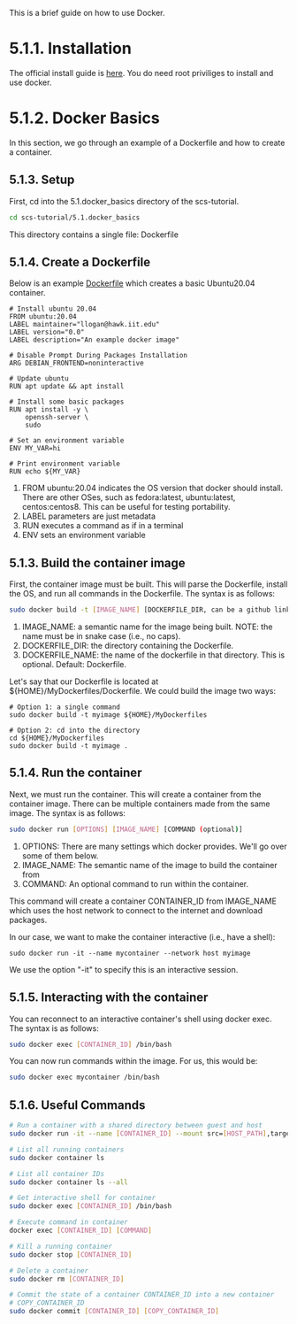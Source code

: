 This is a brief guide on how to use Docker.

# 5.1.1. Installation

The official install guide is [here](https://docs.docker.com/engine/install/).
You do need root priviliges to install and use docker.

# 5.1.2. Docker Basics

In this section, we go through an example of a Dockerfile and how to create a
container.

## 5.1.3. Setup

First, cd into the 5.1.docker_basics directory of the scs-tutorial.
```bash
cd scs-tutorial/5.1.docker_basics
```

This directory contains a single file: Dockerfile

## 5.1.4. Create a Dockerfile
Below is an example [Dockerfile](https://github.com/scs-lab/scs-tutorial/blob/main/5.1.docker_basics/Dockerfile) which creates a basic Ubuntu20.04 container.
```docker
# Install ubuntu 20.04
FROM ubuntu:20.04
LABEL maintainer="llogan@hawk.iit.edu"
LABEL version="0.0"
LABEL description="An example docker image"

# Disable Prompt During Packages Installation
ARG DEBIAN_FRONTEND=noninteractive

# Update ubuntu
RUN apt update && apt install

# Install some basic packages
RUN apt install -y \
    openssh-server \
    sudo

# Set an environment variable
ENV MY_VAR=hi

# Print environment variable
RUN echo ${MY_VAR}
```

1. FROM ubuntu:20.04 indicates the OS version that docker should install.
There are other OSes, such as fedora:latest, ubuntu:latest, centos:centos8.
This can be useful for testing portability.
2. LABEL parameters are just metadata
3. RUN executes a command as if in a terminal
4. ENV sets an environment variable

## 5.1.3. Build the container image

First, the container image must be built. This will parse the Dockerfile, install the OS, and run all commands in the Dockerfile.
The syntax is as follows:
```bash
sudo docker build -t [IMAGE_NAME] [DOCKERFILE_DIR, can be a github link] -f [DOCKERFILE_NAME]
```
1. IMAGE_NAME: a semantic name for the image being built. NOTE: the name must be in snake case (i.e., no caps).
2. DOCKERFILE_DIR: the directory containing the Dockerfile.
3. DOCKERFILE_NAME: the name of the dockerfile in that directory. This is optional. Default: Dockerfile.

Let's say that our Dockerfile is located at ${HOME}/MyDockerfiles/Dockerfile.
We could build the image two ways:
```
# Option 1: a single command
sudo docker build -t myimage ${HOME}/MyDockerfiles

# Option 2: cd into the directory
cd ${HOME}/MyDockerfiles
sudo docker build -t myimage .
```

## 5.1.4. Run the container

Next, we must run the container. This will create a container from the container image. There can be multiple containers made from the same image.
The syntax is as follows:
```bash
sudo docker run [OPTIONS] [IMAGE_NAME] [COMMAND (optional)]
```
1. OPTIONS: There are many settings which docker provides. We'll go over some of them below.
2. IMAGE_NAME: The semantic name of the image to build the container from
3. COMMAND: An optional command to run within the container.

This command will create a container CONTAINER_ID from IMAGE_NAME which uses the host network to connect to the internet and download packages.

In our case, we want to make the container interactive (i.e., have a shell):
```
sudo docker run -it --name mycontainer --network host myimage
```
We use the option "-it" to specify this is an interactive session.

## 5.1.5. Interacting with the container

You can reconnect to an interactive container's shell using docker exec. The syntax is as follows:
```bash
sudo docker exec [CONTAINER_ID] /bin/bash
```

You can now run commands within the image. For us, this would be:
```bash
sudo docker exec mycontainer /bin/bash
```

## 5.1.6. Useful Commands
```bash
# Run a container with a shared directory between guest and host
sudo docker run -it --name [CONTAINER_ID] --mount src=[HOST_PATH],target=[CONTAINER_PATH],type=bind --network host [IMAGE_NAME]

# List all running containers
sudo docker container ls

# List all container IDs
sudo docker container ls --all

# Get interactive shell for container
sudo docker exec [CONTAINER_ID] /bin/bash

# Execute command in container
docker exec [CONTAINER_ID] [COMMAND]

# Kill a running container
sudo docker stop [CONTAINER_ID]

# Delete a container
sudo docker rm [CONTAINER_ID]

# Commit the state of a container CONTAINER_ID into a new container
# COPY_CONTAINER_ID
sudo docker commit [CONTAINER_ID] [COPY_CONTAINER_ID]
```
